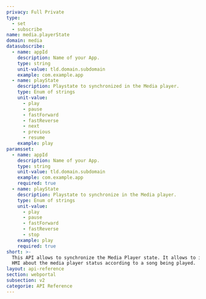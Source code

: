 ```yaml
---
privacy: Full Private
type:
  - set
  - subscribe
name: media.playerState
domain: media
datasubscribe:
  - name: appId
    description: Name of your App.
    type: string
    unit-value: tld.domain.subdomain
    example: com.example.app
  - name: playState
    description: Playstate to synchronized in the Media player.
    type: Enum of strings
    unit-value:
      - play
      - pause
      - fastForward
      - fastReverse
      - next
      - previous
      - resume
    example: play
paramsset:
  - name: appId
    description: Name of your App.
    type: string
    unit-value: tld.domain.subdomain
    example: com.example.app
    required: true
  - name: playState
    description: Playstate to synchronize in the Media player.
    type: Enum of strings
    unit-value:
      - play
      - pause
      - fastForward
      - fastReverse
      - stop
    example: play
    required: true
short: >-
  This API allows to synchronize the Media Player state. It allows to inform the
  HMI about the media player status according to a song being played.
layout: api-reference
section: webportal
subsection: v2
categorie: API Reference
---
```


